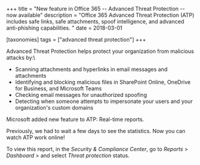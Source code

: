 +++
title = "New feature in Office 365 -- Advanced Threat Protection -- now available"
description = "Office 365 Advanced Threat Protection (ATP) includes safe links, safe attachments, spoof intelligence, and advanced anti-phishing capabilities. "
date = 2018-03-01

[taxonomies]
tags = ["advanced threat protection"]
+++


Advanced Threat Protection helps protect your organization from
malicious attacks by:\

-   Scanning attachments and hyperlinks in email messages and
    attachments
-   Identifying and blocking malicious files in SharePoint Online,
    OneDrive for Business, and Microsoft Teams
-   Checking email messages for unauthorized spoofing
-   Detecting when someone attempts to impersonate your users and your
    organization's custom domains

Microsoft added new feature to ATP: Real-time reports.

Previously, we had to wait a few days to see the statistics. Now you can
watch ATP work online!

To view this report, in the *Security & Compliance Center*, go to
*Reports* \> *Dashboard* \> and select *Threat protection* status.
